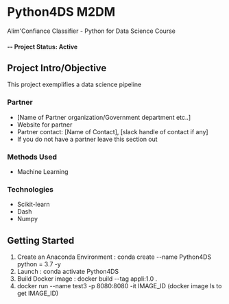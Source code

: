 # Python4DS M2DM
Alim'Confiance Classifier - Python for Data Science Course

#### -- Project Status: Active

## Project Intro/Objective
This project exemplifies a data science pipeline

### Partner
* [Name of Partner organization/Government department etc..]
* Website for partner
* Partner contact: [Name of Contact], [slack handle of contact if any]
* If you do not have a partner leave this section out

### Methods Used
* Machine Learning

### Technologies
* Scikit-learn
* Dash
* Numpy

## Getting Started

1. Create an Anaconda Environment : conda create --name Python4DS python = 3.7 -y
2. Launch : conda activate Python4DS
3. Build Docker image : docker build --tag  appli:1.0 .
4. docker run --name test3 -p 8080:8080 -it IMAGE_ID 
(docker image ls to get IMAGE_ID)
